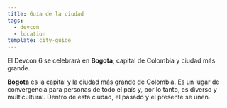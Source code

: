 ```yaml
---
title: Guía de la ciudad
tags:
  - devcon
  - location
template: city-guide
---
```


<span class="h2 highlighted">El Devcon 6 se celebrará en **Bogota**, capital de Colombia y ciudad más grande.</span>

**Bogota** es la capital y la ciudad más grande de Colombia. Es un lugar de convergencia para personas de todo el país y, por lo tanto, es diverso y multicultural. Dentro de esta ciudad, el pasado y el presente se unen.
